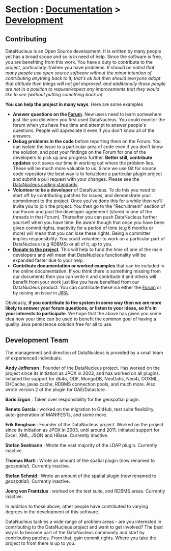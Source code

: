 <head><title>Contribute</title></head>

# Section : [Documentation](../index.html) > [Development](index.html)

## Contributing

DataNucleus is an Open Source development. It is written by many people yet has a broad scope and so is in need of help. 
Since the software is free, you are benefiting from this work. You have a duty to contribute to the project, particularly if/when you have problems.
_It should be noted that many people use open source software without the minor intention of contributing anything back to it; 
that's ok but then should everyone adopt that attitude then things will not get improved, and additionally those people are not in a position to
request/expect any improvements that they would like to see (without putting something back in)._

__You can help the project in many ways__. Here are some examples

* __Answer questions on the [Forum](http://forum.datanucleus.org)__. New users need to learn somewhere just like you did when you first used DataNucleus.
You could monitor the forum when you have free time and attempt to answer people's questions. People will appreciate it even if you don't know all of the answers.
* __Debug problems in the code__ before reporting them on the Forum. You can isolate the issue to a particular area of code even if you don't know the solution, 
and post your findings on the Forum for one of the developers to pick up and progress further. __Better still, contribute updates__ so it saves our time in working 
out where the problem lies. These will be much more valuable to us. Since we use Git for source code repository the best way is to fork/clone a particular 
plugin project and submit a pull request with your changes. Please see the [DataNucleus coding standards](coding_standards.html).
* __Volunteer to be a developer__ of DataNucleus. To do this you need to start off by contributing patches for issues, and demonstrate your commitment to the project.
Once you've done this for a while then we'll invite you to join the project. You then go to the "Recruitment" section of our Forum and post the developer agreement
(stored in one of the threads in that Forum). Thereafter you can push DataNucleus further yourself when you have time. Be aware though that once you have been given
commit rights, inactivity for a period of time (e.g 6 months or more) will mean that you can lose these rights. Being a committer implies responsibility. 
You could volunteer to work on a particular part of DataNucleus (e.g RDBMS) or all of it, up to you.
* __[Donate to the project](donations.html)__. This will help to fund the time of one of the main developers and will mean that DataNucleus functionality 
will be expanded faster due to your help.
* __Contribute documentation or worked examples__ that can be included in the online documentation. If you think there is something missing from our documents 
then you can write it and contribute it and others will benefit from your work just like you have benefited from our DataNucleus product. You can contribute 
these via either the [Forum](http://forum.datanucleus.org) or by raising an issue in [JIRA](http://issues.datanucleus.org).

Obviously, __if you contribute to the system in some way then we are more likely to answer your forum questions, or listen to your ideas, so it's in your 
interests to participate__. We hope that the above has given you some idea how your time can be used to benefit the common goal of having a quality 
Java persistence solution free for all to use.


## Development Team

The management and direction of DataNucleus is provided by a small team of experienced individuals.

__Andy Jefferson__ : Founder of the DataNucleus project. Has worked on the project since
its initiation as JPOX in 2003, and has worked on all plugins. Initiated the support for db4o, ODF, MongoDB, NeoDatis,
Neo4j, OOXML, EHCache, javax.cache, RDBMS connection pools, and much more. Also wrote version 2 of the plugin for
GAE/Datastore.

__Baris Ergun__ : Taken over responsibility for the geospatial plugin.

__Renato Garcia__ : worked on the migration to GitHub, test suite flexibility, auto-generation of MANIFESTs, and some more.

__Erik Bengtson__ : Founder of the DataNucleus project. Worked on the project since its initiation
as JPOX in 2003, until around 2011. Initiated support for Excel, XML, JSON and HBase. Currently inactive.

__Stefan Seelmann__ : Wrote the vast majority of the LDAP plugin. Currently inactive.

__Thomas Marti__ : Wrote an amount of the spatial plugin (now renamed to _geospatial_). Currently inactive.

__Stefan Schmid__ : Wrote an amount of the spatial plugin (now renamed to _geospatial_). Currently inactive.

__Joerg von Frantzius__ : worked on the test suite, and RDBMS areas. Currently inactive.


In addition to those above, other people have contributed to varying degrees in the development of this software.

DataNucleus tackles a wide range of problem areas - are you interested in contributing to the DataNucleus 
project and want to get involved? The best way is to become part of the DataNucleus community and start 
by contributing patches. From that, gain commit rights. Where you take the project to from there is up to you.
